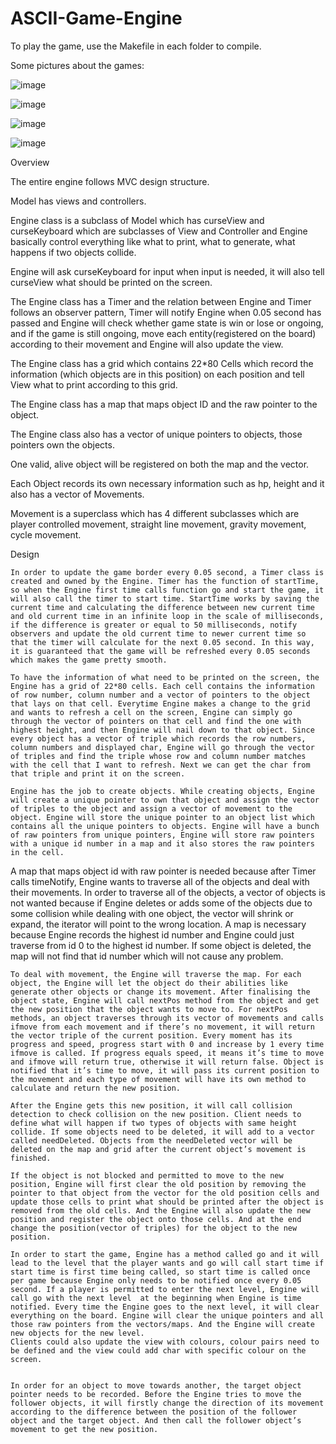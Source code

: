 # ASCII-Game-Engine

To play the game, use the Makefile in each folder to compile.

Some pictures about the games:

![image](https://user-images.githubusercontent.com/83726215/211976455-294d7d30-3075-414b-b87a-de8e3c9dace0.png)

![image](https://user-images.githubusercontent.com/83726215/211976608-adc2192b-a7bf-480e-acac-a39b83563e06.png)

![image](https://user-images.githubusercontent.com/83726215/211976760-d0718eb1-e676-41e1-a874-2fc0aa2439b9.png)

![image](https://user-images.githubusercontent.com/83726215/211976871-85cd1e48-fac1-48c8-96f8-23283281bbd1.png)



Overview


  The entire engine follows MVC design structure. 

  Model has views and controllers.

  Engine class is a subclass of Model which has curseView and curseKeyboard which are subclasses of View and Controller and Engine basically control everything like what to print, what to generate, what happens if two objects collide. 

  Engine will ask curseKeyboard for input when input is needed, it will also tell curseView what should be printed on the screen. 

  The Engine class has a Timer and the relation between Engine and Timer follows an observer pattern, Timer will notify Engine when 0.05 second has passed and Engine will check whether game state is win or lose or ongoing, and if the game is still ongoing,  move each entity(registered on the board) according to their movement and Engine will also update the view. 

  The Engine class has a grid which contains 22*80 Cells which record the information (which objects are in this position) on each position and tell View what to print according to this grid.

  The Engine class has a map that maps object ID and the raw pointer to the object.

  The Engine class also has a vector of unique pointers to objects, those pointers own the objects.
  
  One valid, alive object will be registered on both the map and the vector.
  
  Each Object records its own necessary information such as hp, height and it also has a vector of Movements.
  
  Movement is a superclass which has 4 different subclasses which are player controlled movement, straight line movement, gravity movement, cycle movement.



Design
	
	In order to update the game border every 0.05 second, a Timer class is created and owned by the Engine. Timer has the function of startTime, so when the Engine first time calls function go and start the game, it will also call the timer to start time. StartTime works by saving the current time and calculating the difference between new current time and old current time in an infinite loop in the scale of milliseconds, if the difference is greater or equal to 50 milliseconds, notify observers and update the old current time to newer current time so that the timer will calculate for the next 0.05 second. In this way, it is guaranteed that the game will be refreshed every 0.05 seconds which makes the game pretty smooth.
  
	To have the information of what need to be printed on the screen, the Engine has a grid of 22*80 cells. Each cell contains the information of row number, column number and a vector of pointers to the object that lays on that cell. Everytime Engine makes a change to the grid and wants to refresh a cell on the screen, Engine can simply go through the vector of pointers on that cell and find the one with highest height, and then Engine will nail down to that object. Since every object has a vector of triple which records the row numbers, column numbers and displayed char, Engine will go through the vector of triples and find the triple whose row and column number matches with the cell that I want to refresh. Next we can get the char from that triple and print it on the screen.
  
	Engine has the job to create objects. While creating objects, Engine will create a unique pointer to own that object and assign the vector of triples to the object and assign a vector of movement to the object. Engine will store the unique pointer to an object list which contains all the unique pointers to objects. Engine will have a bunch of raw pointers from unique pointers, Engine will store raw pointers with a unique id number in a map and it also stores the raw pointers in the cell. 
A map that maps object id with raw pointer is needed because after Timer calls timeNotify, Engine wants to traverse all of the objects and deal with their movements. In order to traverse all of the objects, a vector of objects is not wanted because if Engine deletes or adds some of the objects due to some collision while dealing with one object, the vector will shrink or expand, the iterator will point to the wrong location. A map is necessary because Engine records the highest id number and Engine could just traverse from id 0 to the highest id number. If some object is deleted, the map will not find that id number which will not cause any problem. 

	To deal with movement, the Engine will traverse the map. For each object, the Engine will let the object do their abilities like generate other objects or change its movement. After finalising the object state, Engine will call nextPos method from the object and get the new position that the object wants to move to. For nextPos methods, an object traverses through its vector of movements and calls ifmove from each movement and if there’s no movement, it will return the vector triple of the current position. Every moment has its progress and speed, progress start with 0 and increase by 1 every time ifmove is called. If progress equals speed, it means it’s time to move and ifmove will return true, otherwise it will return false. Object is notified that it’s time to move, it will pass its current position to the movement and each type of movement will have its own method to calculate and return the new position.
  
	After the Engine gets this new position, it will call collision detection to check collision on the new position. Client needs to define what will happen if two types of objects with same height collide. If some objects need to be deleted, it will add to a vector called needDeleted. Objects from the needDeleted vector will be deleted on the map and grid after the current object’s movement is finished.
  
	If the object is not blocked and permitted to move to the new position, Engine will first clear the old position by removing the pointer to that object from the vector for the old position cells and update those cells to print what should be printed after the object is removed from the old cells. And the Engine will also update the new position and register the object onto those cells. And at the end change the position(vector of triples) for the object to the new position. 
  
	In order to start the game, Engine has a method called go and it will lead to the level that the player wants and go will call start time if start time is first time being called, so start time is called once per game because Engine only needs to be notified once every 0.05 second. If a player is permitted to enter the next level, Engine will call go with the next level  at the beginning when Engine is time notified. Every time the Engine goes to the next level, it will clear everything on the board. Engine will clear the unique pointers and all those raw pointers from the vectors/maps. And the Engine will create new objects for the new level.
	Clients could also update the view with colours, colour pairs need to be defined and the view could add char with specific colour on the screen.
  
  
	In order for an object to move towards another, the target object pointer needs to be recorded. Before the Engine tries to move the follower objects, it will firstly change the direction of its movement according to the difference between the position of the follower object and the target object. And then call the follower object’s movement to get the new position.
